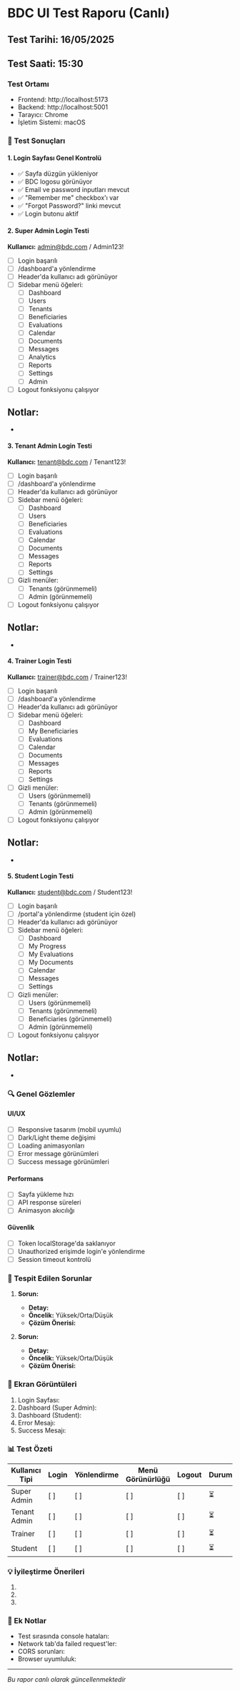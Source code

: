 # BDC UI Test Raporu (Canlı)

## Test Tarihi: 16/05/2025
## Test Saati: 15:30

### Test Ortamı
- Frontend: http://localhost:5173
- Backend: http://localhost:5001
- Tarayıcı: Chrome
- İşletim Sistemi: macOS

### 🧪 Test Sonuçları

#### 1. Login Sayfası Genel Kontrolü
- ✅ Sayfa düzgün yükleniyor
- ✅ BDC logosu görünüyor
- ✅ Email ve password inputları mevcut
- ✅ "Remember me" checkbox'ı var
- ✅ "Forgot Password?" linki mevcut
- ✅ Login butonu aktif

#### 2. Super Admin Login Testi
**Kullanıcı:** admin@bdc.com / Admin123!

- [ ] Login başarılı
- [ ] /dashboard'a yönlendirme
- [ ] Header'da kullanıcı adı görünüyor
- [ ] Sidebar menü öğeleri:
  - [ ] Dashboard
  - [ ] Users
  - [ ] Tenants
  - [ ] Beneficiaries
  - [ ] Evaluations
  - [ ] Calendar
  - [ ] Documents
  - [ ] Messages
  - [ ] Analytics
  - [ ] Reports
  - [ ] Settings
  - [ ] Admin
- [ ] Logout fonksiyonu çalışıyor

**Notlar:**
- 
- 

#### 3. Tenant Admin Login Testi
**Kullanıcı:** tenant@bdc.com / Tenant123!

- [ ] Login başarılı
- [ ] /dashboard'a yönlendirme
- [ ] Header'da kullanıcı adı görünüyor
- [ ] Sidebar menü öğeleri:
  - [ ] Dashboard
  - [ ] Users
  - [ ] Beneficiaries
  - [ ] Evaluations
  - [ ] Calendar
  - [ ] Documents
  - [ ] Messages
  - [ ] Reports
  - [ ] Settings
- [ ] Gizli menüler:
  - [ ] Tenants (görünmemeli)
  - [ ] Admin (görünmemeli)
- [ ] Logout fonksiyonu çalışıyor

**Notlar:**
- 
- 

#### 4. Trainer Login Testi
**Kullanıcı:** trainer@bdc.com / Trainer123!

- [ ] Login başarılı
- [ ] /dashboard'a yönlendirme
- [ ] Header'da kullanıcı adı görünüyor
- [ ] Sidebar menü öğeleri:
  - [ ] Dashboard
  - [ ] My Beneficiaries
  - [ ] Evaluations
  - [ ] Calendar
  - [ ] Documents
  - [ ] Messages
  - [ ] Reports
  - [ ] Settings
- [ ] Gizli menüler:
  - [ ] Users (görünmemeli)
  - [ ] Tenants (görünmemeli)
  - [ ] Admin (görünmemeli)
- [ ] Logout fonksiyonu çalışıyor

**Notlar:**
- 
- 

#### 5. Student Login Testi
**Kullanıcı:** student@bdc.com / Student123!

- [ ] Login başarılı
- [ ] /portal'a yönlendirme (student için özel)
- [ ] Header'da kullanıcı adı görünüyor
- [ ] Sidebar menü öğeleri:
  - [ ] Dashboard
  - [ ] My Progress
  - [ ] My Evaluations
  - [ ] My Documents
  - [ ] Calendar
  - [ ] Messages
  - [ ] Settings
- [ ] Gizli menüler:
  - [ ] Users (görünmemeli)
  - [ ] Tenants (görünmemeli)
  - [ ] Beneficiaries (görünmemeli)
  - [ ] Admin (görünmemeli)
- [ ] Logout fonksiyonu çalışıyor

**Notlar:**
- 
- 

### 🔍 Genel Gözlemler

#### UI/UX
- [ ] Responsive tasarım (mobil uyumlu)
- [ ] Dark/Light theme değişimi
- [ ] Loading animasyonları
- [ ] Error message görünümleri
- [ ] Success message görünümleri

#### Performans
- [ ] Sayfa yükleme hızı
- [ ] API response süreleri
- [ ] Animasyon akıcılığı

#### Güvenlik
- [ ] Token localStorage'da saklanıyor
- [ ] Unauthorized erişimde login'e yönlendirme
- [ ] Session timeout kontrolü

### 🐛 Tespit Edilen Sorunlar

1. **Sorun:** 
   - **Detay:** 
   - **Öncelik:** Yüksek/Orta/Düşük
   - **Çözüm Önerisi:** 

2. **Sorun:** 
   - **Detay:** 
   - **Öncelik:** Yüksek/Orta/Düşük
   - **Çözüm Önerisi:** 

### 📸 Ekran Görüntüleri

1. Login Sayfası: 
2. Dashboard (Super Admin): 
3. Dashboard (Student): 
4. Error Mesajı: 
5. Success Mesajı: 

### 📊 Test Özeti

| Kullanıcı Tipi | Login | Yönlendirme | Menü Görünürlüğü | Logout | Durum |
|----------------|-------|-------------|------------------|--------|--------|
| Super Admin | [ ] | [ ] | [ ] | [ ] | ⏳ |
| Tenant Admin | [ ] | [ ] | [ ] | [ ] | ⏳ |
| Trainer | [ ] | [ ] | [ ] | [ ] | ⏳ |
| Student | [ ] | [ ] | [ ] | [ ] | ⏳ |

### 💡 İyileştirme Önerileri

1. 
2. 
3. 

### 📝 Ek Notlar

- Test sırasında console hataları: 
- Network tab'da failed request'ler: 
- CORS sorunları: 
- Browser uyumluluk: 

---
*Bu rapor canlı olarak güncellenmektedir*